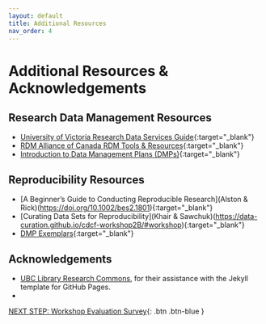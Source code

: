 ```yaml
---
layout: default
title: Additional Resources
nav_order: 4
---
```

# Additional Resources & Acknowledgements

## Research Data Management Resources
- [University of Victoria Research Data Services Guide](https://libguides.uvic.ca/researchdata/home){:target="_blank"}
- [RDM Alliance of Canada RDM Tools & Resources](https://portagenetwork.ca/tools-and-resources/){:target="_blank"}
- [Introduction to Data Management Plans (DMPs)](https://uviclibraries.github.io/data-management-plans//){:target="_blank"}

## Reproducibility Resources
- [A Beginner’s Guide to Conducting Reproducible Research](Alston & Rick)(https://doi.org/10.1002/bes2.1801){:target="_blank"}
- [Curating Data Sets for Reproducibility](Khair & Sawchuk)(https://data-curation.github.io/cdcf-workshop2B/#workshop){:target="_blank"}
- [DMP Exemplars](https://portagenetwork.ca/tools-and-resources/training-resources/){:target="_blank"}

## Acknowledgements

- [UBC Library Research Commons](https://github.com/ubc-library-rc/), for their assistance with the Jekyll template for GitHub Pages.
- 

[NEXT STEP: Workshop Evaluation Survey](workshop-survey.html){: .btn .btn-blue }

